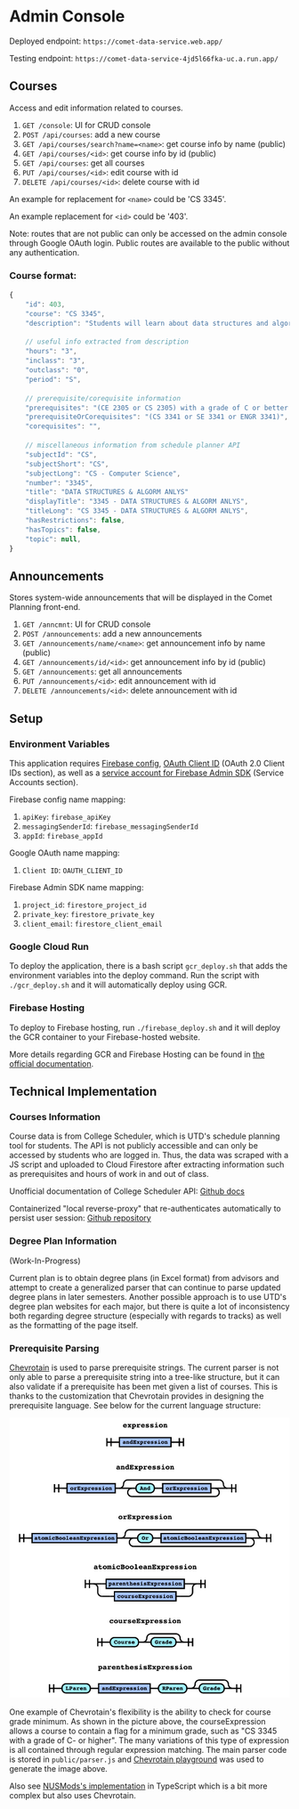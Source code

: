 # Admin Console

Deployed endpoint: `https://comet-data-service.web.app/`

Testing endpoint: `https://comet-data-service-4jd5l66fka-uc.a.run.app/`

## Courses

Access and edit information related to courses.

1. `GET /console`:  UI for CRUD console
2. `POST /api/courses`: add a new course
3. `GET /api/courses/search?name=<name>`: get course info by name (public)
4. `GET /api/courses/<id>`: get course info by id (public)
5. `GET /api/courses`: get all courses
6. `PUT /api/courses/<id>`: edit course with id
7. `DELETE /api/courses/<id>`: delete course with id

An example for replacement for `<name>` could be 'CS 3345'.

An example replacement for `<id>` could be '403'.

Note: routes that are not public can only be accessed on the admin console through Google OAuth login. Public routes are available to the public without any authentication.

### Course format:

```javascript
{
    "id": 403,
    "course": "CS 3345",
    "description": "Students will learn about data structures and algorithms",

    // useful info extracted from description
    "hours": "3", 
    "inclass": "3", 
    "outclass": "0",
    "period": "S",

    // prerequisite/corequisite information
    "prerequisites": "(CE 2305 or CS 2305) with a grade of C or better and (CE 2336 or CS 2336 or CS 2337) with a grade of C or better",
    "prerequisiteOrCorequisites": "(CS 3341 or SE 3341 or ENGR 3341)",
    "corequisites": "",

    // miscellaneous information from schedule planner API
    "subjectId": "CS",
    "subjectShort": "CS",
    "subjectLong": "CS - Computer Science",
    "number": "3345",
    "title": "DATA STRUCTURES & ALGORM ANLYS"
    "displayTitle": "3345 - DATA STRUCTURES & ALGORM ANLYS",
    "titleLong": "CS 3345 - DATA STRUCTURES & ALGORM ANLYS",
    "hasRestrictions": false,
    "hasTopics": false,
    "topic": null,
}
```

## Announcements

Stores system-wide announcements that will be displayed in the Comet Planning front-end.

1. `GET /anncmnt`:  UI for CRUD console
2. `POST /announcements`: add a new announcements
3. `GET /announcements/name/<name>`: get announcement info by name (public)
4. `GET /announcements/id/<id>`: get announcement info by id (public)
5. `GET /announcements`: get all announcements
6. `PUT /announcements/<id>`: edit announcement with id
7. `DELETE /announcements/<id>`: delete announcement with id

## Setup

### Environment Variables

This application requires [Firebase config](https://console.firebase.google.com/u/1/project/cometplanning/settings/general/),  [OAuth Client ID](https://console.developers.google.com/apis/credentials?authuser=1&project=cometplanning) (OAuth 2.0 Client IDs section), as well as a [service account for Firebase Admin SDK](https://console.developers.google.com/apis/credentials?authuser=1&project=cometplanning) (Service Accounts section).

Firebase config name mapping:

1. `apiKey`: `firebase_apiKey`
2. `messagingSenderId`: `firebase_messagingSenderId`
3. `appId`: `firebase_appId`

Google OAuth name mapping:

1. `Client ID`: `OAUTH_CLIENT_ID`

Firebase Admin SDK name mapping:

1. `project_id`: `firestore_project_id`
2. `private_key`: `firestore_private_key`
3. `client_email`: `firestore_client_email`

### Google Cloud Run

To deploy the application, there is a bash script `gcr_deploy.sh` that adds the environment variables into the deploy command. Run the script with `./gcr_deploy.sh` and it will automatically deploy using GCR. 

### Firebase Hosting

To deploy to Firebase hosting, run `./firebase_deploy.sh` and it will deploy the GCR container to your Firebase-hosted website.

More details regarding GCR and Firebase Hosting can be found in [the official documentation](https://firebase.google.com/docs/hosting/cloud-run).

## Technical Implementation

### Courses Information

Course data is from College Scheduler, which is UTD's schedule planning tool for students. The API is not publicly accessible and can only be accessed by students who are logged in. Thus, the data was scraped with a JS script and uploaded to Cloud Firestore after extracting information such as prerequisites and hours of work in and out of class.

Unofficial documentation of College Scheduler API: [Github docs](https://github.com/au5ton/docs/wiki/CollegeScheduler-(*.collegescheduler.com))

Containerized "local reverse-proxy" that re-authenticates automatically to persist user session: [Github repository](https://github.com/cougargrades/collegescheduler)

### Degree Plan Information

(Work-In-Progress)

Current plan is to obtain degree plans (in Excel format) from advisors and attempt to create a generalized parser that can continue to parse updated degree plans in later semesters. Another possible approach is to use UTD's degree plan websites for each major, but there is quite a lot of inconsistency both regarding degree structure (especially with regards to tracks) as well as the formatting of the page itself.

### Prerequisite Parsing

[Chevrotain](https://github.com/SAP/chevrotain) is used to parse prerequisite strings. The current parser is not only able to parse a prerequisite string into a tree-like structure, but it can also validate if a prerequisite has been met given a list of courses. This is thanks to the customization that Chevrotain provides in designing the prerequisite language. See below for the current language structure:

![language parser structure](structure.png)

One example of Chevrotain's flexibility is the ability to check for course grade minimum. As shown in the picture above, the courseExpression allows a course to contain a flag for a minimum grade, such as "CS 3345 with a grade of C- or higher". The many variations of this type of expression is all contained through regular expression matching. The main parser code is stored in `public/parser.js` and [Chevrotain playground](https://sap.github.io/chevrotain/playground/) was used to generate the image above. 

Also see [NUSMods's implementation](https://github.com/nusmodifications/nusmods/blob/master/scrapers/nus-v2/src/services/requisite-tree/parseString.ts) in TypeScript which is a bit more complex but also uses Chevrotain.